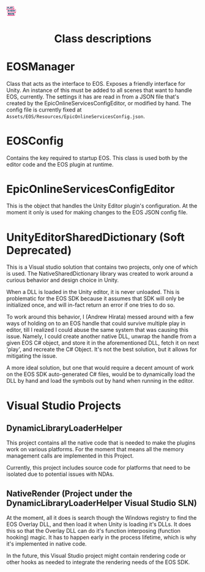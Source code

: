<a href="/README.md"><img src="/docs/images/PlayEveryWareLogo.gif" alt="README.md" width="5%"/></a>

# <div align="center">Class descriptions</div>

# EOSManager
Class that acts as the interface to EOS.
Exposes a friendly interface for Unity.
An instance of this must be added to all scenes that want to handle EOS, currently.
The settings it has are read in from a JSON file that's created by the EpicOnlineServicesConfigEditor, or 
modified by hand. The config file is currently fixed at `Assets/EOS/Resources/EpicOnlineServicesConfig.json`.

# EOSConfig
Contains the key required to startup EOS. This class is used both by the editor code and the EOS plugin at
runtime.

# EpicOnlineServicesConfigEditor
This is the object that handles the Unity Editor plugin's configuration. At the moment it only
is used for making changes to the EOS JSON config file.

# UnityEditorSharedDictionary (Soft Deprecated)
This is a Visual studio solution that contains two projects, only one of which is used. The NativeSharedDictionary library was created to work around a curious behavior and design choice in Unity.

When a DLL is loaded in the Unity editor, it is never unloaded. This is problematic for the EOS SDK because it assumes
that SDK will only be initialized once, and will in-fact return an error if one tries to do so.

To work around this behavior, I (Andrew Hirata) messed around with a few ways of holding on to an EOS handle that could 
survive multiple play in editor, till I realized I could abuse the same system that was causing this issue. Namely, I could
create another native DLL, unwrap the handle from a given EOS C# object, and store it in the aforementioned DLL, fetch it on
next 'play', and recreate the C# Object. It's not the best solution, but it allows for mitigating the issue.

A more ideal solution, but one that would require a decent amount of work on the EOS SDK auto-generated C# files, would be to
dynamically load the DLL by hand and load the symbols out by hand when running in the editor.

# Visual Studio Projects

## DynamicLibraryLoaderHelper
This project contains all the native code that is needed to make the plugins work on various platforms.
For the moment that means all the memory management calls are implemented in this Project.

Currently, this project includes source code for platforms that need to be isolated due to potential issues with NDAs.

## NativeRender (Project under the DynamicLibraryLoaderHelper Visual Studio SLN)
At the moment, all it does is search though the Windows registry
to find the EOS Overlay DLL, and then load it when Unity is loading it's
DLLs. It does this so that the Overlay DLL can do it's function
interposing (function hooking) magic. It has to happen early in the
process lifetime, which is why it's implemented in native code.

In the future, this Visual Studio project might contain rendering code or other
hooks as needed to integrate the rendering needs of the EOS SDK.